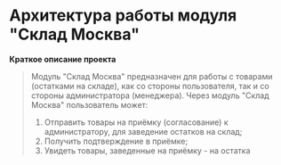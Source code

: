 # Архитектура работы модуля "Склад Москва"
**Краткое описание проекта**
> Модуль "Склад Москва" предназначен для работы с товарами (остатками на складе), как со стороны пользователя, так и со стороны администратора (менеджера). Через модуль "Склад Москва" пользователь может:
> 1) Отправить товары на приёмку (согласование) к администратору, для заведение остатков на склад;
> 2) Получить подтверждение в приёмке;
> 3) Увидеть товары, заведенные на приёмку - на остатка 
<!--stackedit_data:
eyJoaXN0b3J5IjpbLTQ2MDIxMzU1NCwtMzM5NTQ3MDM4LC0yMD
g4NzQ2NjEyLC0xMjM0OTYzNTc0LDEyMTI3ODI2MzAsNDk0MTM5
OTM4LDMxNzM0NjUxOCwtODkwOTU2ODQ5LC04MDQ0Mzc1MTcsLT
M1NDMxMjI0NCwtMjA4ODc0NjYxMiwtMTgxMTMwODIyXX0=
-->